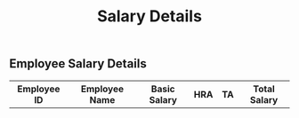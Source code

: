 <!DOCTYPE html>
<html lang="en">
<head>
    <meta charset="UTF-8">
    <meta name="viewport" content="width=device-width, initial-scale=1.0">
    <title>Salary Details</title>
</head>
<body>
    <header>
        <h1>Salary Details</h1>
    </header>
    <main>
        <div id="salary-details">
            <h2>Employee Salary Details</h2>
            <table id="salary-table">
                <tr>
                    <th>Employee ID</th>
                    <th>Employee Name</th>
                    <th>Basic Salary</th>
                    <th>HRA</th>
                    <th>TA</th>
                    <th>Total Salary</th>
                </tr>
                <!-- Table rows will be generated dynamically -->
            </table>
        </div>
    </main>
</body>
</html>
